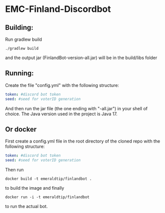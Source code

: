 # EMC-Finland-Discordbot

## Building: 
Run gradlew build
```
./gradlew build
```
and the output jar (FinlandBot-version-all.jar) will be in the build/libs folder

## Running:
Create the file "config.yml" with the following structure:
```yml
token: #discord bot token
seed: #seed for voterID generation
```
And then run the jar file (the one ending with "-all.jar") in your shell of choice.
The Java version used in the project is Java 17.

## Or docker
First create a config.yml file in the root directory of the cloned repo with the following structure:
```yml
token: #discord bot token
seed: #seed for voterID generation
```
Then run
```
docker build -t emeraldtip/finlandbot .
```
to build the image and finally
```
docker run -i -t emeraldtip/finlandbot
```
to run the actual bot.
